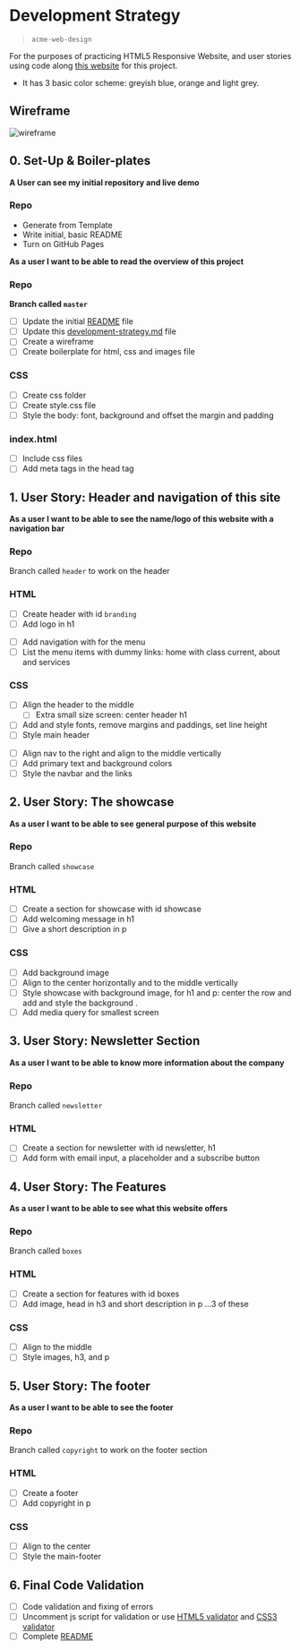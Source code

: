 # Development Strategy

> `acme-web-design`

For the purposes of practicing HTML5 Responsive Website, and user stories using code along [this website](https://www.youtube.com/watch?v=Wm6CUkswsNw) for this project.

- It has 3 basic color scheme: greyish blue, orange and light grey.

## Wireframe

<!-- include a wireframe for your project in this repository, and display it here -->
<!-- whimsical.com is a good site for getting started with wireframes -->
![wireframe](https://user-images.githubusercontent.com/45841105/84481749-d497a000-ac96-11ea-8d65-7a49cfe187e8.png)

## 0. Set-Up & Boiler-plates

__A User can see my initial repository and live demo__

### Repo

- Generate from Template
- Write initial, basic README
- Turn on GitHub Pages

__As a user I want to be able to read the overview of this project__

### Repo

  __Branch called  `master`__

- [ ] Update the initial [README](./README.md) file
- [ ] Update this [development-strategy.md](./development-strategy.md) file
- [ ] Create a wireframe
- [ ] Create boilerplate for html, css and images file

### CSS

- [ ] Create css folder
- [ ] Create style.css file
- [ ] Style the body: font, background and offset the margin and padding

### index.html

- [ ] Include css files
- [ ] Add meta tags in the head tag

## 1. User Story: Header and navigation of this site

__As a user I want to be able to see the name/logo of this website with a navigation bar__

### Repo

Branch called `header` to work on the header

### HTML

- [ ] Create header with id `branding`
- [ ] Add logo in h1
 >
- [ ] Add navigation with for the menu
- [ ] List the menu items with dummy links: home with class current, about and services

### CSS

- [ ] Align the header to the middle
  - [ ] Extra small size screen: center header h1
- [ ] Add and style fonts, remove margins and paddings, set line height
- [ ] Style main header
>
- [ ] Align nav to the right and align to the middle vertically
- [ ] Add primary text and background colors
- [ ] Style the navbar and the links

## 2. User Story: The showcase

__As a user I want to be able to see general purpose of this website__

### Repo

Branch called  `showcase`

### HTML

- [ ] Create a section for showcase with id showcase
- [ ] Add welcoming message in h1
- [ ] Give a short description in p

### CSS

- [ ] Add background image
- [ ] Align to the center horizontally and to the middle vertically
- [ ] Style showcase with background image, for h1 and p: center the row and add and style the background . 
- [ ] Add media query for smallest screen 

## 3. User Story: Newsletter Section

__As a user I want to be able to know more information about the company__

### Repo

Branch called `newsletter`

### HTML

- [ ] Create a section for newsletter with id newsletter, h1
- [ ] Add form with email input, a placeholder and a subscribe button

## 4. User Story: The Features

__As a user I want to be able to see what this website offers__

### Repo

Branch called  `boxes`

### HTML

- [ ] Create a section for features with id boxes
- [ ] Add image, head in h3 and short description in p ...3 of these

### CSS

- [ ] Align to the middle
- [ ] Style images, h3, and p
  
## 5. User Story: The footer

__As a user I want to be able to see the footer__

### Repo

Branch called `copyright` to work on the footer section

### HTML

- [ ] Create a footer 
- [ ] Add copyright in p

### CSS

- [ ] Align to the center
- [ ] Style the main-footer

## 6. Final Code Validation

- [ ] Code validation and fixing of errors
- [ ] Uncomment js script for validation or use [HTML5 validator](validator.w3.org/) and [CSS3 validator](jigsaw.w3.org/css-validator)
- [ ] Complete [README](README.md)

